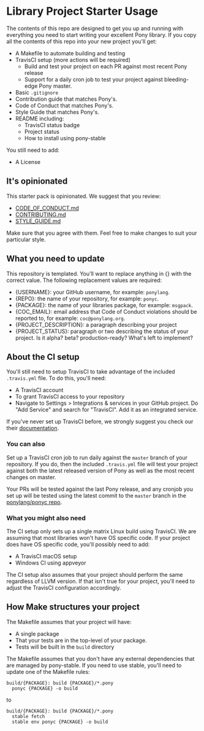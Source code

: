 # Library Project Starter Usage

The contents of this repo are designed to get you up and running with everything you need to start writing your excellent Pony library. If you copy all the contents of this repo into your new project you'll get:

- A Makefile to automate building and testing
- TravisCI setup (more actions will be required)
  * Build and test your project on each PR against most recent Pony release
  * Support for a daily cron job to test your project against bleeding-edge Pony master.
- Basic `.gitignore`
- Contribution guide that matches Pony's.
- Code of Conduct that matches Pony's.
- Style Guide that matches Pony's.
- README including:
  * TravisCI status badge
  * Project status
  * How to install using pony-stable

You still need to add:

- A License

## It's opinionated

This starter pack is opinionated. We suggest that you review:

- [CODE_OF_CONDUCT.md](CODE_OF_CONDUCT.md)
- [CONTRIBUTING.md](CONTRIBUTING.md)
- [STYLE_GUIDE.md](STYLE_GUIDE.md)

Make sure that you agree with them. Feel free to make changes to suit your particular style.

## What you need to update

This repository is templated. You'll want to replace anything in {} with the correct value. The following replacement values are required:

- {USERNAME}: your GitHub username, for example: `ponylang`.
- {REPO}: the name of your repository, for example: `ponyc`.
- {PACKAGE}: the name of your libraries package, for example: `msgpack`.
- {COC_EMAIL}: email address that Code of Conduct violations should be reported to, for example: `coc@ponylang.org`.
- {PROJECT_DESCRIPTION}: a paragraph describing your project
- {PROJECT_STATUS}: paragraph or two describing the status of your project. Is it alpha? beta? production-ready? What's left to implement?

## About the CI setup

You'll still need to setup TravisCI to take advantage of the included `.travis.yml` file.  To do this, you'll need:

- A TravisCI account
- To grant TravisCI access to your repository
- Navigate to Settings > Integrations & services in your GitHub project. Do "Add Service" and search for "TravisCI". Add it as an integrated service.

If you've never set up TravisCI before, we strongly suggest you check our their [documentation](https://docs.travis-ci.com/).

### You can also

Set up a TravisCI cron job to run daily against the `master` branch of your repository. If you do, then the included `.travis.yml` file will test your project against both the latest released version of Pony as well as the most recent changes on master.

Your PRs will be tested against the last Pony release, and any cronjob you set up will be tested using the latest commit to the `master` branch in the [ponylang/ponyc repo](https://github.com/ponylang/ponyc).

### What you might also need

The CI setup only sets up a single matrix Linux build using TravisCI. We are assuming that most libraries won't have OS specific code. If your project does have OS specific code, you'll possibly need to add:

- A TravisCI macOS setup
- Windows CI using appveyor

The CI setup also assumes that your project should perform the same regardless of LLVM version. If that isn't true for your project, you'll need to adjust the TravisCI configuration accordingly.

## How Make structures your project

The Makefile assumes that your project will have:

- A single package
- That your tests are in the top-level of your package.
- Tests will be built in the `build` directory

The Makefile assumes that you don't have any external dependencies that are managed by pony-stable. If you need to use stable, you'll need to update one of the Makefile rules:

```make
build/{PACKAGE}: build {PACKAGE}/*.pony
  ponyc {PACKAGE} -o build
```

to

```make
build/{PACKAGE}: build {PACKAGE}/*.pony
  stable fetch
  stable env ponyc {PACKAGE} -o build
```
